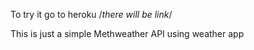 To try it go to heroku /*there will be link*/

This is just a simple Methweather API using weather app
